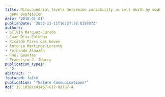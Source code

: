 ```yaml
---
title: Mitochondrial levels determine variability in cell death by modulating apoptotic
  gene expression
date: '2018-01-01'
publishDate: '2022-11-11T16:37:38.015897Z'
authors:
- Silvia Márquez-Jurado
- Juan Díaz-Colunga
- Ricardo Pires das Neves
- Antonio Martinez-Lorente
- Fernando Almazán
- Raúl Guantes
- Francisco J. Iborra
publication_types:
- '2'
abstract: ''
featured: false
publication: '*Nature Communications*'
doi: 10.1038/s41467-017-02787-4
---
```


